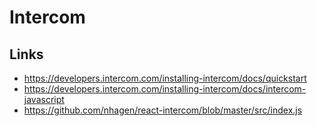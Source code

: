 # Intercom

## Links

- https://developers.intercom.com/installing-intercom/docs/quickstart
- https://developers.intercom.com/installing-intercom/docs/intercom-javascript
- https://github.com/nhagen/react-intercom/blob/master/src/index.js
